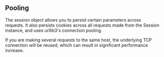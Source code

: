 ## Pooling

The session object allows you to persist certain parameters across requests. It also persists cookies across all requests made from the Session instance, and uses urllib3's connection pooling.

If you are making several requests to the same host, the underlying TCP connection will be reused, which can result in significant performance increase.
